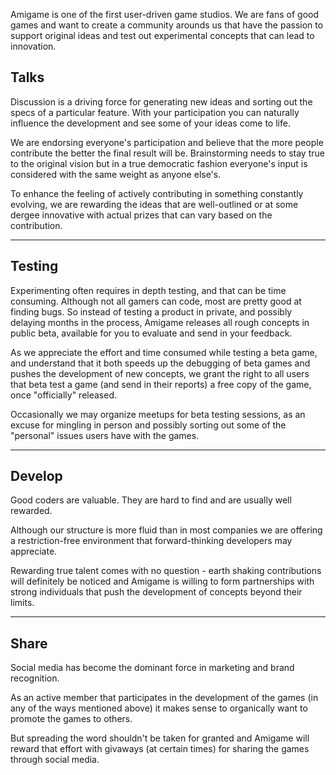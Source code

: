 
Amigame is one of the first user-driven game studios. We are fans of good games and want to create a community arounds us that have the passion to support original ideas and test out experimental concepts that can lead to innovation.

## Talks

Discussion is a driving force for generating new ideas and sorting out the specs of a particular feature. With your participation you can naturally influence the development and see some of your ideas come to life. 

We are endorsing everyone's participation and believe that the more people contribute the better the final result will be. Brainstorming needs to stay true to the original vision but in a true democratic fashion everyone's input is considered with the same weight as anyone else's. 

To enhance the feeling of actively contributing in something constantly evolving, we are rewarding the ideas that are well-outlined or at some dergee innovative with actual prizes that can vary based on the contribution.

---

## Testing

Experimenting often requires in depth testing, and that can be time consuming. Although not all gamers can code, most are pretty good at finding bugs. So instead of testing a product in private, and possibly delaying months in the process, Amigame releases all rough concepts in public beta, available for you to evaluate and send in your feedback.

As we appreciate the effort and time consumed while testing a beta game, and understand that it both speeds up the debugging of beta games and pushes the development of new concepts, we grant the right to all users that beta test a game (and send in their reports) a free copy of the game, once "officially" released.

Occasionally we may organize meetups for beta testing sessions, as an excuse for mingling in person and possibly sorting out some of the "personal" issues users have with the games.

---

## Develop

Good coders are valuable. They are hard to find and are usually well rewarded.

Although our structure is more fluid than in most companies we are offering a restriction-free environment that forward-thinking developers may appreciate.

Rewarding true talent comes with no question - earth shaking contributions will definitely be noticed and Amigame is willing to form partnerships with strong individuals that push the development of concepts beyond their limits.

---

## Share

Social media has become the dominant force in marketing and brand recognition.

As an active member that participates in the development of the games (in any of the ways mentioned above) it makes sense to organically want to promote the games to others.

But spreading the word shouldn't be taken for granted and Amigame will reward that effort with givaways (at certain times) for sharing the games through social media.
